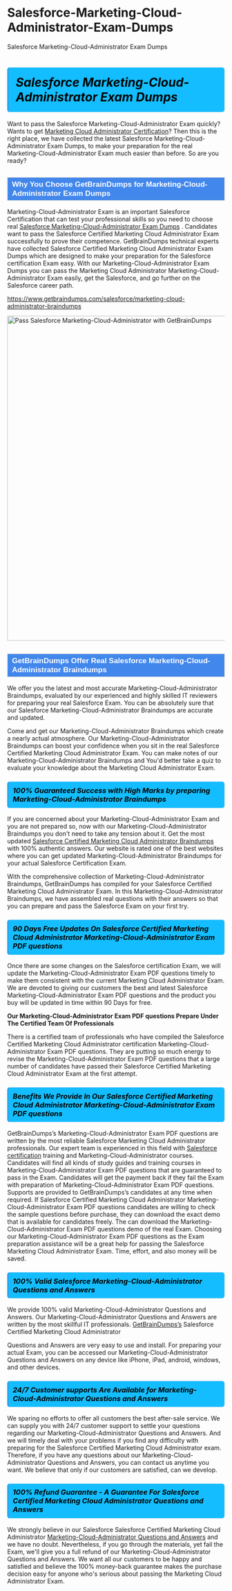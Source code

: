 # Salesforce-Marketing-Cloud-Administrator-Exam-Dumps
Salesforce Marketing-Cloud-Administrator Exam Dumps
<h1><strong><span style="display: block; color: #000000; background: #14BDFF; border: 0.5px solid #AED6F1; border-left: 3px solid #3498DB; padding: .6em; border-radius: 6px;">                     <em>Salesforce Marketing-Cloud-Administrator <span class="exam_variation">Exam Dumps</span> </em>                </span></strong>            </h1>                        <p>Want to pass the Salesforce Marketing-Cloud-Administrator Exam quickly? Wants to get <a href="https://www.getbraindumps.com/salesforce/marketing-cloud-administrator-braindumps.html">Marketing Cloud Administrator Certification</a>?  Then this is the right place, we have collected the             latest Salesforce Marketing-Cloud-Administrator <span class="exam_variation">Exam Dumps</span>, to make your preparation for the real Marketing-Cloud-Administrator Exam much easier than before. So are you ready?</p>                        <h2 style="background: #4287ec; border: 1px solid #cccccc; padding: 5px 10px;">                <span style="color: #ffffff;">                    <span style="font-size: 11pt;">                        <span style="line-height: normal;">                            <span style="font-family: Calibri,sans-serif;">                                <strong>                                    <span style="font-size: 13.0pt;">Why You Choose GetBrainDumps for Marketing-Cloud-Administrator <span class="exam_variation">Exam Dumps</span></span>                                </strong>                            </span>                        </span>                    </span>                </span>            </h2>                        <p>Marketing-Cloud-Administrator Exam is an important Salesforce Certification that can test your professional skills so you need to choose real <a href="https://www.getbraindumps.com/salesforce/marketing-cloud-administrator-braindumps">Salesforce Marketing-Cloud-Administrator <span class="exam_variation">Exam Dumps</span></a> .             Candidates want to pass the Salesforce Certified Marketing Cloud Administrator Exam successfully to prove their competence. GetBrainDumps technical experts             have collected Salesforce Certified Marketing Cloud Administrator <span class="exam_variation">Exam Dumps</span> which are designed to make your preparation for the Salesforce certification Exam easy. With our             Marketing-Cloud-Administrator <span class="exam_variation">Exam Dumps</span> you can pass the Marketing Cloud Administrator Marketing-Cloud-Administrator Exam easily, get the Salesforce, and go further on the Salesforce career path.</p>                        <p><a href="https://www.getbraindumps.com/salesforce/marketing-cloud-administrator-braindumps">https://www.getbraindumps.com/salesforce/marketing-cloud-administrator-braindumps</a></p>                        <p><a href="https://www.getbraindumps.com/"><img src="https://www.getbraindumps.com/images/get-updated-exam-questions-with-discount-getbraindumps.jpg" class="postImage" alt="Pass Salesforce Marketing-Cloud-Administrator with GetBrainDumps" width="750"></a></p>                            <h2 style="background: #4287ec; border: 1px solid #cccccc; padding: 5px 10px;">                <span style="color: #ffffff;">                    <span style="font-size: 11pt;">                        <span style="line-height: normal;">                            <span style="font-family: Calibri,sans-serif;">                                <strong>                                    <span style="font-size: 13.0pt;">GetBrainDumps Offer Real Salesforce Marketing-Cloud-Administrator <span class="exam_variation2">Braindumps</span></span>                                </strong>                            </span>                        </span>                    </span>                </span>            </h2>                        <p>We offer you the latest and most accurate Marketing-Cloud-Administrator <span class="exam_variation2">Braindumps</span>, evaluated by our experienced and highly skilled IT reviewers for preparing your             real Salesforce Exam. You can be absolutely sure that our Salesforce Marketing-Cloud-Administrator <span class="exam_variation2">Braindumps</span> are accurate and updated.</p>                        <p>Come and get our Marketing-Cloud-Administrator <span class="exam_variation2">Braindumps</span> which create a nearly actual atmosphere. Our Marketing-Cloud-Administrator <span class="exam_variation2">Braindumps</span> can boost your confidence when you sit             in the real Salesforce Certified Marketing Cloud Administrator Exam. You can make notes of our Marketing-Cloud-Administrator <span class="exam_variation2">Braindumps</span> and You'd better take a quiz to evaluate             your knowledge about the Marketing Cloud Administrator Exam.</p>                        <h3>                <strong>                    <span style="display: block; color: #000000; background: #14BDFF; border: 0.5px solid #AED6F1; border-left: 3px solid #3498DB; padding: .6em; border-radius: 6px;">                        <em>100% Guaranteed Success with High Marks by preparing Marketing-Cloud-Administrator <span class="exam_variation2">Braindumps</span></em>                    </span>                </strong>            </h3>                        <p>If you are concerned about your Marketing-Cloud-Administrator Exam and you are not prepared so, now with our Marketing-Cloud-Administrator <span class="exam_variation2">Braindumps</span> you don't need to take any tension about it.            Get the most updated <a href="https://www.getbraindumps.com/salesforce/marketing-cloud-administrator-braindumps">Salesforce Certified Marketing Cloud Administrator <span class="exam_variation2">Braindumps</span></a> with 100% authentic answers. Our website is rated one of the best websites where you can             get updated Marketing-Cloud-Administrator <span class="exam_variation2">Braindumps</span> for your actual Salesforce Certification Exam.</p>                        <p>With the comprehensive collection of Marketing-Cloud-Administrator <span class="exam_variation2">Braindumps</span>, GetBrainDumps has compiled for your Salesforce Certified Marketing Cloud Administrator Exam. In this Marketing-Cloud-Administrator <span class="exam_variation2">Braindumps</span>,             we have assembled real questions with their answers so that you can prepare and pass the Salesforce Exam on your first try.</p>                        <h3>                <strong>                    <span style="display: block; color: #000000; background: #14BDFF; border: 0.5px solid #AED6F1; border-left: 3px solid #3498DB; padding: .6em; border-radius: 6px;">                        <em>90 Days Free Updates On Salesforce Certified Marketing Cloud Administrator Marketing-Cloud-Administrator <span class="exam_variation3">Exam PDF questions</span></em>                    </span>                </strong>            </h3>                        <p>Once there are some changes on the Salesforce certification Exam, we will update the Marketing-Cloud-Administrator <span class="exam_variation3">Exam PDF questions</span> timely to make them consistent with the current             Marketing Cloud Administrator Exam. We are devoted to giving our customers the best and latest Salesforce Marketing-Cloud-Administrator <span class="exam_variation3">Exam PDF questions</span> and the product you buy             will be updated in time within 90 Days for free.</p>                        <p><strong>Our Marketing-Cloud-Administrator <span class="exam_variation3">Exam PDF questions</span> Prepare Under The Certified Team Of Professionals</strong></p>                        <p>There is a certified team of professionals who have compiled the Salesforce Certified Marketing Cloud Administrator certification             Marketing-Cloud-Administrator <span class="exam_variation3">Exam PDF questions</span>. They are putting so much energy to revise the Marketing-Cloud-Administrator <span class="exam_variation3">Exam PDF questions</span> that a large number of candidates have passed             their Salesforce Certified Marketing Cloud Administrator Exam  at the first attempt.</p>                        <h3>                <strong>                    <span style="display: block; color: #000000; background: #14BDFF; border: 0.5px solid #AED6F1; border-left: 3px solid #3498DB; padding: .6em; border-radius: 6px;">                        <em>Benefits We Provide In Our Salesforce Certified Marketing Cloud Administrator Marketing-Cloud-Administrator <span class="exam_variation3">Exam PDF questions</span></em>                    </span>                </strong>            </h3>                        <p>GetBrainDumps’s Marketing-Cloud-Administrator <span class="exam_variation3">Exam PDF questions</span> are written by the most reliable Salesforce Marketing Cloud Administrator professionals. Our expert team is experienced in             this field with <a href="https://www.getbraindumps.com/salesforce-braindumps.html">Salesforce certification</a> training and Marketing-Cloud-Administrator courses. Candidates will find all kinds of study guides and training courses in             Marketing-Cloud-Administrator <span class="exam_variation3">Exam PDF questions</span> that are guaranteed to pass in the Exam. Candidates will get the payment back if they fail the Exam with preparation of             Marketing-Cloud-Administrator <span class="exam_variation3">Exam PDF questions</span>. Supports are provided to GetBrainDumps’s candidates at any time when required. If Salesforce Certified Marketing Cloud Administrator             Marketing-Cloud-Administrator <span class="exam_variation3">Exam PDF questions</span> candidates are willing to check the sample questions before purchase, they can download the exact demo that is available             for candidates freely. The can download the Marketing-Cloud-Administrator <span class="exam_variation3">Exam PDF questions</span> demo of the real Exam. Choosing our Marketing-Cloud-Administrator <span class="exam_variation3">Exam PDF questions</span> as the Exam preparation             assistance will be a great help for passing the Salesforce Marketing Cloud Administrator Exam. Time, effort, and also money will be saved.</p>                        <h3>                <strong>                    <span style="display: block; color: #000000; background: #14BDFF; border: 0.5px solid #AED6F1; border-left: 3px solid #3498DB; padding: .6em; border-radius: 6px;">                        <em>100% Valid Salesforce Marketing-Cloud-Administrator <span class="exam_variation4">Questions and Answers</span></em>                    </span>                </strong>            </h3>                        <p>We provide 100% valid Marketing-Cloud-Administrator <span class="exam_variation4">Questions and Answers</span>. Our Marketing-Cloud-Administrator <span class="exam_variation4">Questions and Answers</span> are written by the most skillful IT professionals. <a href="https://www.getbraindumps.com/">GetBrainDumps’s</a> Salesforce Certified Marketing Cloud Administrator</p>            <p> <span class="exam_variation4">Questions and Answers</span> are very easy to use and install. For preparing your actual Exam, you can be accessed our Marketing-Cloud-Administrator <span class="exam_variation4">Questions and Answers</span> on any device like iPhone, iPad, android, windows, and other devices.</p>                        <h3>                <strong>                    <span style="display: block; color: #000000; background: #14BDFF; border: 0.5px solid #AED6F1; border-left: 3px solid #3498DB; padding: .6em; border-radius: 6px;">                        <em>24/7 Customer supports Are Available for Marketing-Cloud-Administrator <span class="exam_variation4">Questions and Answers</span></em>                    </span>                </strong>            </h3>                        <p>We sparing no efforts to offer all customers the best after-sale service. We can supply you with 24/7 customer support to settle your             questions regarding our Marketing-Cloud-Administrator <span class="exam_variation4">Questions and Answers</span>. And we will timely deal with your problems if you find any difficulty with preparing for the             Salesforce Certified Marketing Cloud Administrator exam. Therefore, if you have any questions about our Marketing-Cloud-Administrator <span class="exam_variation4">Questions and Answers</span>, you can contact us             anytime you want. We believe that only if our customers are satisfied, can we develop.</p>                        <h3>                <strong>                    <span style="display: block; color: #000000; background: #14BDFF; border: 0.5px solid #AED6F1; border-left: 3px solid #3498DB; padding: .6em; border-radius: 6px;">                        <em>100% Refund Guarantee - A Guarantee For Salesforce Certified Marketing Cloud Administrator <span class="exam_variation4">Questions and Answers</span></em>                    </span>                </strong>            </h3>                        <p>We strongly believe in our Salesforce Salesforce Certified Marketing Cloud Administrator <a href="https://www.getbraindumps.com/salesforce/marketing-cloud-administrator-braindumps">Marketing-Cloud-Administrator <span class="exam_variation4">Questions and Answers</span></a> and we have no doubt. Nevertheless, if you go through             the materials, yet fail the Exam, we'll give you a full refund of our Marketing-Cloud-Administrator <span class="exam_variation4">Questions and Answers</span>. We want all our customers to be happy and satisfied and             believe the 100% money-back guarantee makes the purchase decision easy for anyone who's serious about passing the Marketing Cloud Administrator Exam.</p>                    
